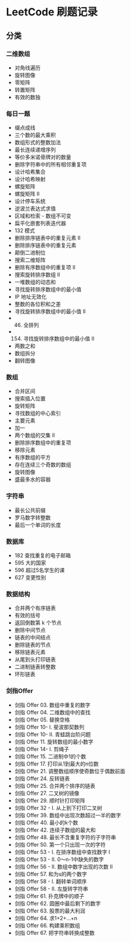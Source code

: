 # LeetCode 刷题记录

## 分类

### 二维数组
- 对角线遍历
- 旋转图像
- 零矩阵
- 转置矩阵
- 有效的数独

### 每日一题
- 缀点成线
- 三个数的最大乘积
- 数组形式的整数加法
- 最长连续递增序列
- 等价多米诺骨牌对的数量
- 删除字符串中的所有相邻重复项
- 设计哈希集合
- 设计哈希映射
- 螺旋矩阵
- 螺旋矩阵 II
- 设计停车系统
- 逆波兰表达式求值
- 区域和检索 - 数组不可变
- 扁平化嵌套列表迭代器
- 132 模式
- 删除排序链表中的重复元素 II
- 删除排序链表中的重复元素
- 颠倒二进制位
- 搜索二维矩阵
- 删除有序数组中的重复项 II
- 搜索旋转排序数组 II
- 一堆数组的动态和
- 寻找旋转排序数组中的最小值
- IP 地址无效化
- 整数的各位积和之差
- 寻找旋转排序数组中的最小值 II
- 46. 全排列
- 154. 寻找旋转排序数组中的最小值 II
- 两数之和
- 数组拆分
- 翻转图像

### 数组
- 合并区间
- 搜索插入位置
- 旋转矩阵
- 寻找数组的中心索引
- 主要元素
- 加一
- 两个数组的交集 II
- 删除排序数组中的重复项
- 移除元素
- 有序数组的平方
- 存在连续三个奇数的数组
- 旋转图像
- 盛最多水的容器

### 字符串
- 最长公共前缀
- 罗马数字转整数
- 最后一个单词的长度

### 数据库
- 182 查找重复的电子邮箱
- 595 大的国家
- 596 超过5名学生的课
- 627 变更性别

### 数据结构
- 合并两个有序链表
- 有效的括号
- 返回倒数第 k 个节点
- 删除中间节点
- 链表的中间结点
- 删除链表的节点
- 移除链表元素
- 从尾到头打印链表
- 二进制链表转整数
- 环形链表

### 剑指Offer
- 剑指 Offer 03. 数组中重复的数字
- 剑指 Offer 04. 二维数组中的查找
- 剑指 Offer 05. 替换空格
- 剑指 Offer 10- I. 斐波那契数列
- 剑指 Offer 10- II. 青蛙跳台阶问题
- 剑指 Offer 11. 旋转数组的最小数字
- 剑指 Offer 14- I. 剪绳子
- 剑指 Offer 15. 二进制中1的个数
- 剑指 Offer 17. 打印从1到最大的n位数
- 剑指 Offer 21. 调整数组顺序使奇数位于偶数前面
- 剑指 Offer 24. 反转链表
- 剑指 Offer 25. 合并两个排序的链表
- 剑指 Offer 27. 二叉树的镜像
- 剑指 Offer 29. 顺时针打印矩阵
- 剑指 Offer 32 - I. 从上到下打印二叉树
- 剑指 Offer 39. 数组中出现次数超过一半的数字
- 剑指 Offer 40. 最小的k个数
- 剑指 Offer 42. 连续子数组的最大和
- 剑指 Offer 48. 最长不含重复字符的子字符串
- 剑指 Offer 50. 第一个只出现一次的字符
- 剑指 Offer 53 - I. 在排序数组中查找数字 I
- 剑指 Offer 53 - II. 0～n-1中缺失的数字
- 剑指 Offer 56 - II. 数组中数字出现的次数 II
- 剑指 Offer 57. 和为s的两个数字
- 剑指 Offer 58 - I. 翻转单词顺序
- 剑指 Offer 58 - II. 左旋转字符串
- 剑指 Offer 61. 扑克牌中的顺子
- 剑指 Offer 62. 圆圈中最后剩下的数字
- 剑指 Offer 63. 股票的最大利润
- 剑指 Offer 64. 求1+2+…+n
- 剑指 Offer 66. 构建乘积数组
- 剑指 Offer 67. 把字符串转换成整数
